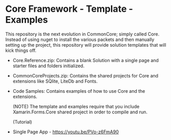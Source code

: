 # Core Framework - Template - Examples

This repository is the next evolution in CommonCore; simply called Core. Instead of using nuget to install the various packets and then manually setting up the project, this repository will provide solution templates that will kick things off.

- Core.Reference.zip: Contains a blank Solution with a single page and starter files and folders initialized.
- CommonCoreProjects.zip: Contains the shared projects for Core and extensions like SQlite, LiteDb and Fonts.
- Code Samples: Contains examples of how to use Core and the extensions.

  (NOTE) The template and examples require that you include Xamarin.Forms.Core shared project in order to compile and run.

  (Tutorial)

- Single Page App - <https://youtu.be/PVo-z6FmA90>
